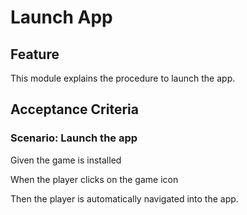 # Launch App

## Feature

This module explains the procedure to launch the app.

## Acceptance Criteria

### Scenario: Launch the app

  Given the game is installed

  When the player clicks on the game icon

  Then the player is automatically navigated into the app.
